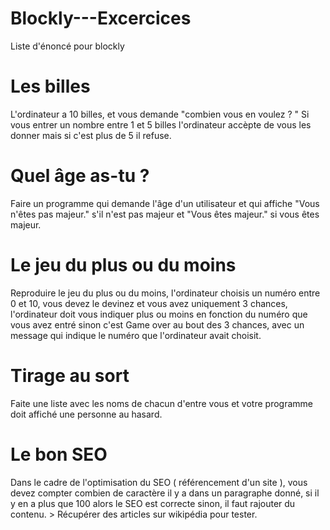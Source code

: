 # Blockly---Excercices
Liste d'énoncé pour blockly

# Les billes
L'ordinateur a 10 billes, et vous demande "combien vous en voulez  ? "
Si vous entrer un nombre entre 1 et 5  billes l'ordinateur accèpte de vous les donner mais si c'est plus de 5 il refuse.

# Quel âge as-tu ?
Faire un programme qui demande l'âge d'un utilisateur et qui affiche "Vous n'êtes pas majeur." s'il n'est pas majeur et "Vous êtes majeur." si vous êtes majeur.

# Le jeu du plus ou du moins 
Reproduire le jeu du plus ou du moins, l'ordinateur choisis un numéro entre 0 et 10, vous devez le devinez et vous avez uniquement 3 chances, l'ordinateur doit vous indiquer plus ou moins en fonction du numéro que vous avez entré  sinon c'est Game over au bout des 3 chances, avec un message qui indique le numéro que l'ordinateur avait choisit.

# Tirage au sort
Faite une liste avec les noms de chacun d'entre vous et votre programme doit affiché une personne au hasard.

# Le bon SEO
Dans le cadre de l'optimisation du SEO ( référencement d'un site ), vous devez compter combien de caractère il y a dans un paragraphe donné, si il y en a plus que 100 alors le SEO est correcte sinon, il faut rajouter du contenu. 
	> Récupérer des articles sur wikipédia pour tester.
